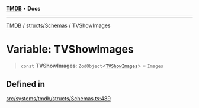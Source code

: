 [**TMDB**](../../../README.md) • **Docs**

***

[TMDB](../../../README.md) / [structs/Schemas](../README.md) / TVShowImages

# Variable: TVShowImages

> `const` **TVShowImages**: `ZodObject`\<[`TVShowImages`](../type-aliases/TVShowImages.md)\> = `Images`

## Defined in

[src/systems/tmdb/structs/Schemas.ts:489](https://github.com/Norviah/media-hub/blob/b0accce5c447ccf1a18696f3cb0baef1f5bd16be/src/systems/tmdb/structs/Schemas.ts#L489)
